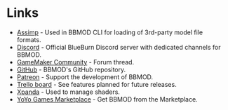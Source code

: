 # Links
* [Assimp](https://github.com/assimp/assimp) - Used in BBMOD CLI for loading of 3rd-party model file formats.
* [Discord](https://discord.gg/ep2BGPm) - Official BlueBurn Discord server with dedicated channels for BBMOD.
* [GameMaker Community](https://forum.yoyogames.com/index.php?threads/60628) - Forum thread.
* [GitHub](https://github.com/blueburncz/BBMOD) - BBMOD's GitHub repository.
* [Patreon](https://www.patreon.com/blueburn) - Support the development of BBMOD.
* [Trello board](https://trello.com/b/XKnnTduD/bbmod) - See features planned for future releases.
* [Xpanda](https://github.com/GameMakerDiscord/Xpanda) - Used to manage shaders.
* [YoYo Games Marketplace](https://marketplace.yoyogames.com/assets/10210/bbmod-3) - Get BBMOD from the Marketplace.
